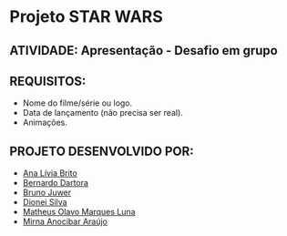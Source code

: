 # Projeto STAR WARS 

## ATIVIDADE: Apresentação - Desafio em grupo

## REQUISITOS:
  - Nome do filme/série ou logo.
  - Data de lançamento (não precisa ser real).
  - Animações.

## PROJETO DESENVOLVIDO POR:
  - [Ana Lívia Brito](https://github.com/LiviaBrito7)
  - [Bernardo Dartora](https://github.com/Be0208)
  - [Bruno Juwer](https://github.com/brunojuwer)
  - [Dionei Silva](https://github.com/dionei-silva)
  - [Matheus Olavo Marques Luna](https://github.com/MathOlavoLuna)
  - [Mirna Anocibar Araújo](https://github.com/marujo85)

